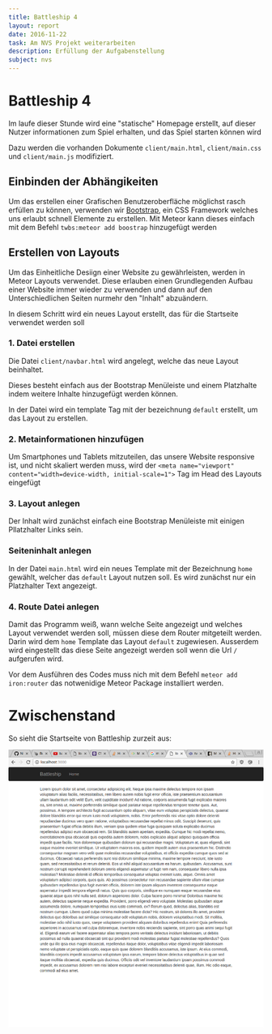 ```yaml
---
title: Battleship 4
layout: report
date: 2016-11-22
task: Am NVS Projekt weiterarbeiten
description: Erfüllung der Aufgabenstellung
subject: nvs
---
```

# Battleship 4
Im laufe dieser Stunde wird eine "statische" Homepage erstellt, auf dieser Nutzer informationen zum Spiel erhalten, und das Spiel starten können wird

Dazu werden die vorhanden Dokumente `client/main.html`, `client/main.css` und `client/main.js` modifiziert.

## Einbinden der Abhängikeiten

Um das erstellen einer Grafischen Benutzeroberfläche möglichst rasch erfüllen zu können, verwenden wir  [Bootstrap](https://getbootstrap.com/), ein CSS Framework welches uns erlaubt schnell Elemente zu erstellen. Mit Meteor kann dieses einfach mit dem Befehl `twbs:meteor add boostrap` hinzugefügt werden

## Erstellen von Layouts

Um das Einheitliche Desiign einer Website zu gewährleisten, werden in Meteor Layouts verwendet. Diese erlauben einen Grundlegenden Aufbau einer Website immer wieder zu verwenden und dann auf den Unterschiedlichen Seiten nurmehr den "Inhalt" abzuändern.

In diesem Schritt wird ein neues Layout erstellt, das für die Startseite verwendet werden soll

### 1. Datei erstellen
Die Datei `client/navbar.html` wird angelegt, welche das neue Layout beinhaltet.

Dieses besteht einfach aus der Bootstrap Menüleiste und einem Platzhalte indem weitere Inhalte hinzugefügt werden können.

In der Datei wird ein template Tag mit der bezeichnung `default` erstellt, um das Layout zu erstellen.
### 2. Metainformationen hinzufügen

Um Smartphones und Tablets mitzuteilen, das unsere Website responsive ist, und nicht skaliert werden muss, wird der `<meta name="viewport" content="width=device-width, initial-scale=1">` Tag im Head des Layouts eingefügt

### 3. Layout anlegen

Der Inhalt wird zunächst einfach eine Bootstrap Menüleiste mit einigen Pllatzhalter Links sein.

### Seiteninhalt anlegen

In der Datei `main.html` wird ein neues Template mit der Bezeichnung `home` gewählt, welcher das `default` Layout nutzen soll. Es wird zunächst nur ein Platzhalter Text angezeigt.

### 4. Route Datei anlegen

Damit das Programm weiß, wann welche Seite angezeigt und welches Layout verwendet werden soll, müssen diese dem Router mitgeteilt werden. Darin wird dem `home` Template das Layout `default` zugewiesen. Ausserdem wird eingestellt das diese Seite angezeigt werden soll wenn die Url `/` aufgerufen wird.

Vor dem Ausführen des Codes muss nich mit dem Befehl `meteor add iron:router` das notwenidige Meteor Package installiert werden.

# Zwischenstand

So sieht die Startseite von Battleship zurzeit aus:

![](20161128_956x1040.png)

